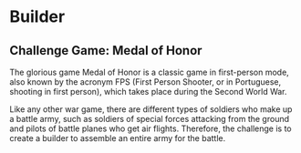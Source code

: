 # Builder
## Challenge Game: Medal of Honor

The glorious game Medal of Honor is a classic game in first-person mode, also 
known by the acronym FPS (First Person Shooter, or in Portuguese, shooting in 
first person), which takes place during the Second World War.

Like any other war game, there are different types of soldiers who make up a 
battle army, such as soldiers of special forces attacking from the ground and 
pilots of battle planes who get air flights. Therefore, the challenge is to 
create a builder to assemble an entire army for the battle.
